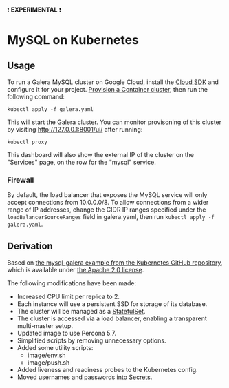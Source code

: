 :exclamation: **EXPERIMENTAL** :exclamation:

# MySQL on Kubernetes

## Usage

To run a Galera MySQL cluster on Google Cloud, install the
[Cloud SDK](https://cloud.google.com/sdk/) and configure it for your project.
[Provision a Container cluster](https://cloud.google.com/container-engine/docs/clusters/operations),
then run the following command:
```
kubectl apply -f galera.yaml
```

This will start the Galera cluster. You can monitor provisoning of this cluster
by visiting http://127.0.0.1:8001/ui/ after running:
```
kubectl proxy
```

This dashboard will also show the external IP of the cluster on the
"Services" page, on the row for the "mysql" service.

### Firewall

By default, the load balancer that exposes the MySQL service will only accept
connections from 10.0.0.0/8. To allow connections from a wider range of IP
addresses, change the CIDR IP ranges specified under the
`loadBalancerSourceRanges` field in galera.yaml, then run `kubectl apply -f
galera.yaml`.

## Derivation

Based on
[the mysql-galera example from the Kubernetes GitHub repository](https://github.com/kubernetes/kubernetes/tree/v1.5.4/examples/storage/mysql-galera),
which is available under
[the Apache 2.0 license](https://github.com/kubernetes/kubernetes/blob/v1.5.4/LICENSE).

The following modifications have been made:
- Increased CPU limit per replica to 2.
- Each instance will use a persistent SSD for storage of its database.
- The cluster will be managed as a
  [StatefulSet](https://kubernetes.io/docs/concepts/workloads/controllers/statefulset/).
- The cluster is accessed via a load balancer, enabling a transparent
  multi-master setup.
- Updated image to use Percona 5.7.
- Simplified scripts by removing unnecessary options.
- Added some utility scripts:
  - image/env.sh
  - image/push.sh
- Added liveness and readiness probes to the Kubernetes config.
- Moved usernames and passwords into [Secrets](https://kubernetes.io/docs/concepts/configuration/secret/).
